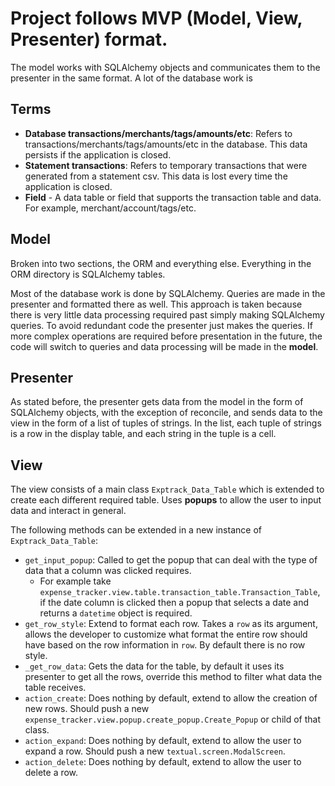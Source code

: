 # Project follows MVP (Model, View, Presenter) format. 
The model works with SQLAlchemy objects and communicates them to the presenter in the same format. A lot of the database work is 

## Terms
- **Database transactions/merchants/tags/amounts/etc**: Refers to transactions/merchants/tags/amounts/etc in the database. This data persists if the application is closed.
- **Statement transactions**: Refers to temporary transactions that were generated from a statement csv. This data is lost every time the application is closed.
- **Field** - A data table or field that supports the transaction table and data. For example, merchant/account/tags/etc.

## Model
Broken into two sections, the ORM and everything else. Everything in the ORM directory is SQLAlchemy tables.

Most of the database work is done by SQLAlchemy. Queries are made in the presenter and formatted there as well. This approach is taken because there is very little data processing required past simply making SQLAlchemy queries. To avoid redundant code the presenter just makes the queries. If more complex operations are required before presentation in the future, the code will switch to queries and data processing will be made in the **model**.

## Presenter
As stated before, the presenter gets data from the model in the form of SQLAlchemy objects, with the exception of reconcile, and sends data to the view in the form of a list of tuples of strings. In the list, each tuple of strings is a row in the display table, and each string in the tuple is a cell.

## View
The view consists of a main class `Exptrack_Data_Table` which is extended to create each different required table. Uses **popups** to allow the user to input data and interact in general.

The following methods can be extended in a new instance of `Exptrack_Data_Table`:
- `get_input_popup`: Called to get the popup that can deal with the type of data that a column was clicked requires. 
    - For example take `expense_tracker.view.table.transaction_table.Transaction_Table`, if the date column is clicked then a popup that selects a date and returns a `datetime` object is required.
- `get_row_style`: Extend to format each row. Takes a `row` as its argument, allows the developer to customize what format the entire row should have based on the row information in `row`. By default there is no row style.
- `_get_row_data`: Gets the data for the table, by default it uses its presenter to get all the rows, override this method to filter what data the table receives.
- `action_create`: Does nothing by default, extend to allow the creation of new rows. Should push a new `expense_tracker.view.popup.create_popup.Create_Popup` or child of that class.
- `action_expand`: Does nothing by default, extend to allow the user to expand a row. Should push a new `textual.screen.ModalScreen`.
- `action_delete`: Does nothing by default, extend to allow the user to delete a row.